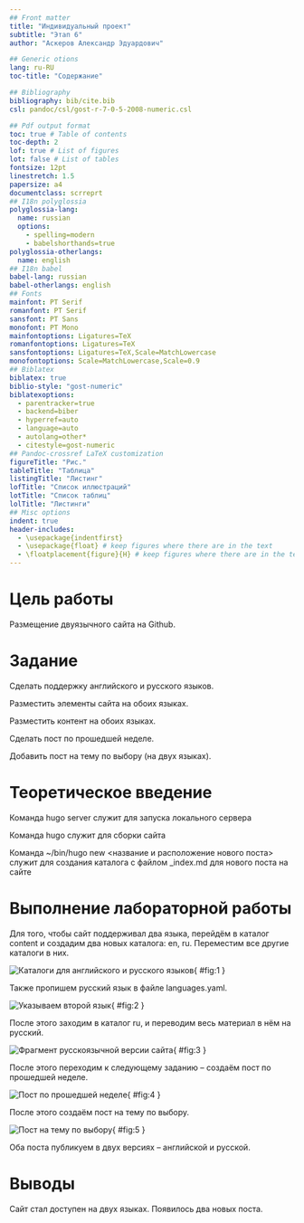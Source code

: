 ```yaml
---
## Front matter
title: "Индивидуальный проект"
subtitle: "Этап 6"
author: "Аскеров Александр Эдуардович"

## Generic otions
lang: ru-RU
toc-title: "Содержание"

## Bibliography
bibliography: bib/cite.bib
csl: pandoc/csl/gost-r-7-0-5-2008-numeric.csl

## Pdf output format
toc: true # Table of contents
toc-depth: 2
lof: true # List of figures
lot: false # List of tables
fontsize: 12pt
linestretch: 1.5
papersize: a4
documentclass: scrreprt
## I18n polyglossia
polyglossia-lang:
  name: russian
  options:
	- spelling=modern
	- babelshorthands=true
polyglossia-otherlangs:
  name: english
## I18n babel
babel-lang: russian
babel-otherlangs: english
## Fonts
mainfont: PT Serif
romanfont: PT Serif
sansfont: PT Sans
monofont: PT Mono
mainfontoptions: Ligatures=TeX
romanfontoptions: Ligatures=TeX
sansfontoptions: Ligatures=TeX,Scale=MatchLowercase
monofontoptions: Scale=MatchLowercase,Scale=0.9
## Biblatex
biblatex: true
biblio-style: "gost-numeric"
biblatexoptions:
  - parentracker=true
  - backend=biber
  - hyperref=auto
  - language=auto
  - autolang=other*
  - citestyle=gost-numeric
## Pandoc-crossref LaTeX customization
figureTitle: "Рис."
tableTitle: "Таблица"
listingTitle: "Листинг"
lofTitle: "Список иллюстраций"
lotTitle: "Список таблиц"
lolTitle: "Листинги"
## Misc options
indent: true
header-includes:
  - \usepackage{indentfirst}
  - \usepackage{float} # keep figures where there are in the text
  - \floatplacement{figure}{H} # keep figures where there are in the text
---
```


# Цель работы

Размещение двуязычного сайта на Github.

# Задание

Сделать поддержку английского и русского языков.

Разместить элементы сайта на обоих языках.

Разместить контент на обоих языках.

Сделать пост по прошедшей неделе.

Добавить пост на тему по выбору (на двух языках).

# Теоретическое введение

Команда hugo server служит для запуска локального сервера

Команда hugo служит для сборки сайта

Команда ~/bin/hugo new \<название и расположение нового поста\> служит для создания каталога с файлом _index.md для нового поста на сайте

# Выполнение лабораторной работы

Для того, чтобы сайт поддерживал два языка, перейдём в каталог content и создадим два новых каталога: en, ru. Переместим все другие каталоги в них.

![Каталоги для английского и русского языков](image/1.png){ #fig:1 }

Также пропишем русский язык в файле languages.yaml.

![Указываем второй язык](image/2.png){ #fig:2 }

После этого заходим в каталог ru, и переводим весь материал в нём на русский.

![Фрагмент русскоязычной версии сайта](image/3.png){ #fig:3 }

После этого переходим к следующему заданию – создаём пост по прошедшей неделе.

![Пост по прошедшей неделе](image/4.png){ #fig:4 }

После этого создаём пост на тему по выбору.

![Пост на тему по выбору](image/5.png){ #fig:5 }

Оба поста публикуем в двух версиях – английской и русской.

# Выводы

Сайт стал доступен на двух языках. Появилось два новых поста.
